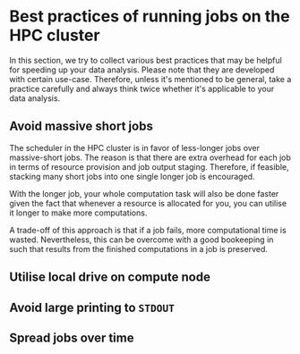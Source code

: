 # Best practices of running jobs on the HPC cluster

In this section, we try to collect various best practices that may be helpful for speeding up your data analysis.  Please note that they are developed with certain use-case. Therefore, unless it's mentioned to be general, take a practice carefully and always think twice whether it's applicable to your data analysis.

## Avoid massive short jobs

The scheduler in the HPC cluster is in favor of less-longer jobs over massive-short jobs. The reason is that there are extra overhead for each job in terms of resource provision and job output staging.  Therefore, if feasible, stacking many short jobs into one single longer job is encouraged.

With the longer job, your whole computation task will also be done faster given the fact that whenever a resource is allocated for you, you can utilise it longer to make more computations.

A trade-off of this approach is that if a job fails, more computational time is wasted. Nevertheless, this can be overcome with a good bookeeping in such that results from the finished computations in a job is preserved.

## Utilise local drive on compute node

## Avoid large printing to `STDOUT`

## Spread jobs over time
